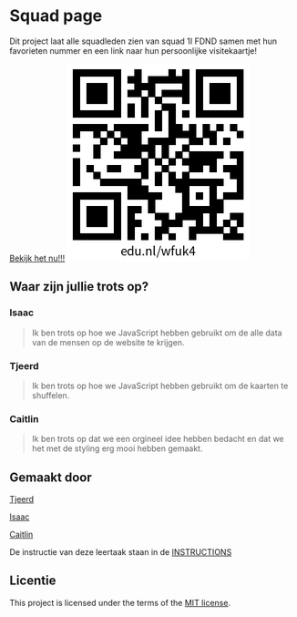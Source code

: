 
# Squad page

Dit project laat alle squadleden zien van squad 1I FDND samen met hun favorieten nummer en een link naar hun persoonlijke visitekaartje!

[Bekijk het nu!!!](https://edu.nl/wfuk4)
![QR code laad niet :(](assets/qr.png)

<!-- Voeg screenshots toe op mobiel en desktop -->

## Waar zijn jullie trots op?

### Isaac
> Ik ben trots op hoe we JavaScript hebben gebruikt om de alle data van de mensen op de website te krijgen.

### Tjeerd
> Ik ben trots op hoe we JavaScript hebben gebruikt om de kaarten te shuffelen.

### Caitlin
> Ik ben trots op dat we een orgineel idee hebben bedacht en dat we het met de styling erg mooi hebben gemaakt.

## Gemaakt door

[Tjeerd](https://github.com/Tjeerd-JW)

[Isaac](https://github.com/IsaacEswa)

[Caitlin](https://github.com/Caitlin-fdnd)

De instructie van deze leertaak staan in de [INSTRUCTIONS](https://github.com/fdnd-task/your-tribe-squad-page/blob/main/docs/INSTRUCTIONS.md)

## Licentie

This project is licensed under the terms of the [MIT license](./LICENSE).
